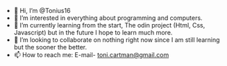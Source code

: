 - 👋 Hi, I’m @Tonius16
- 👀 I’m interested in everything about programming and computers.
- 🌱 I’m currently learning from the start, The odin project (Html, Css, Javascript) but in the future I hope to learn much more.
- 💞️ I’m looking to collaborate on nothing right now since I am still learning but the sooner the better.
- 📫 How to reach me: E-mail- toni.cartman@gmail.com

<!---
Tonius16/Tonius16 is a ✨ special ✨ repository because its `README.md` (this file) appears on your GitHub profile.
You can click the Preview link to take a look at your changes.
--->
